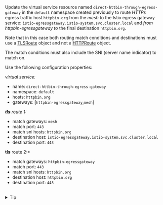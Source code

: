 Update the virtual service resource named `direct-httbin-through-egress-gateway`
in the `default` namespace created previously to route *HTTPs* egress traffic host `httpbin.org` from
the *mesh* to the Istio egress gateway service: `istio-egressgateway.istio-system.svc.cluster.local` and
*from* *httpbin-egressgateway* *to* the final destination `httpbin.org`.


Note that in this case both routing match conditions and destinations must use a
[TLSRoute](https://istio.io/latest/docs/reference/config/networking/virtual-service/#TLSRoute) object
and not a [HTTPRoute](https://istio.io/latest/docs/reference/config/networking/virtual-service/#HTTPRoute) object.

The match conditions must also include the SNI (server name indicator) to match on.

Use the following configuration properties:

*virtual service:*
* name: `direct-httbin-through-egress-gateway`
* namespace: `default`
* hosts: `httpbin.org`
* gateways: \[`httpbin-egressgateway`,`mesh`\]

***tls** route 1:*
* match gateways: `mesh`
* match port: `443`
* match sni hosts: `httpbin.org`
* destination host: `istio-egressgateway.istio-system.svc.cluster.local`
* destination port: `443`

**tls** route 2:*
* match gateways: `httpbin-egressgateway`
* match port: `443`
* match sni hosts: `httpbin.org`
* destination host: `httpbin.org`
* destination port: `443`


<br>
<details><summary>Tip</summary>

```plain
apiVersion: networking.istio.io/v1alpha3
kind: VirtualService
metadata:
  name: // TODO
spec:
  hosts:
  - // TODO
  gateways:
  - // TODO
  - // TODO
  tls:
  - match:
    - gateways:
      - // TODO
      port: // TODO
      sniHosts:
      - // TODO
    route:
    - destination:
        host: // TODO
        port:
          number: // TODO
  - match:
    - gateways:
      - // TODO
      port: // TODO
      sniHosts:
      - // TODO
    route:
    - destination:
        host: // TODO
        port:
          number: // TODO
```{{copy}}
</details>

<br>
<details><summary>Solution</summary>

```plain
apiVersion: networking.istio.io/v1alpha3
kind: VirtualService
metadata:
  name: direct-httbin-through-egress-gateway
spec:
  hosts:
  - httpbin.org
  gateways:
  - mesh
  - httpbin-egressgateway
  tls:
  - match:
    - gateways:
      - mesh
      port: 443
      sniHosts:
      - httpbin.org
    route:
    - destination:
        host: istio-egressgateway.istio-system.svc.cluster.local
        port:
          number: 443
  - match:
    - gateways:
      - httpbin-egressgateway
      port: 443
      sniHosts:
      - httpbin.org
    route:
    - destination:
        host: httpbin.org
        port:
          number: 443
```{{copy}}
</details>
